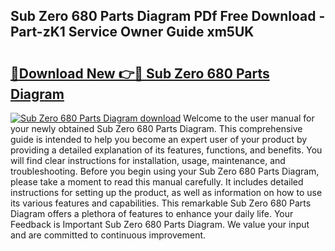 ## Sub Zero 680 Parts Diagram PDf Free Download - Part-zK1 Service Owner Guide xm5UK

# <h2><a href="http://dfs8b5.blite.top/?on=Sub+Zero+680+Parts+Diagram">🔗Download New 👉🔴 Sub Zero 680 Parts Diagram</a></h2>

[![Sub Zero 680 Parts Diagram download](https://i.imgur.com/lujVjoI.png)](http://dfs8b5.blite.top/?on=Sub+Zero+680+Parts+Diagram)
Welcome to the user manual for your newly obtained Sub Zero 680 Parts Diagram. This comprehensive guide is intended to help you become an expert user of your product by providing a detailed explanation of its features, functions, and benefits. You will find clear instructions for installation, usage, maintenance, and troubleshooting. Before you begin using your Sub Zero 680 Parts Diagram, please take a moment to read this manual carefully. It includes detailed instructions for setting up the product, as well as information on how to use its various features and capabilities. This remarkable Sub Zero 680 Parts Diagram offers a plethora of features to enhance your daily life. Your Feedback is Important Sub Zero 680 Parts Diagram. We value your input and are committed to continuous improvement.
